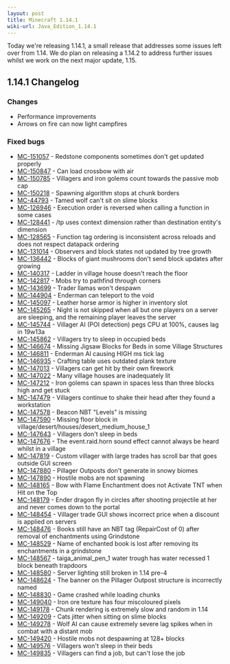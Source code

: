 ```yaml
---
layout: post
title: Minecraft 1.14.1
wiki-url: Java_Edition_1.14.1
---
```


Today we're releasing 1.14.1, a small release that addresses some issues left over from 1.14.
We do plan on releasing a 1.14.2 to address further issues whilst we work on the next major update, 1.15.

## 1.14.1 Changelog

### Changes

- Performance improvements
- Arrows on fire can now light campfires

### Fixed bugs

- [MC-151057](https://bugs.mojang.com/browse/MC-151057) - Redstone components sometimes don't get updated properly
- [MC-150847](https://bugs.mojang.com/browse/MC-150847) - Can load crossbow with air
- [MC-150785](https://bugs.mojang.com/browse/MC-150785) - Villagers and iron golems count towards the passive mob cap
- [MC-150218](https://bugs.mojang.com/browse/MC-150218) - Spawning algorithm stops at chunk borders
- [MC-44793](https://bugs.mojang.com/browse/MC-44793) - Tamed wolf can't sit on slime blocks
- [MC-126946](https://bugs.mojang.com/browse/MC-126946) - Execution order is reversed when calling a function in some cases
- [MC-128441](https://bugs.mojang.com/browse/MC-128441) - /tp uses context dimension rather than destination entity's dimension
- [MC-128565](https://bugs.mojang.com/browse/MC-128565) - Function tag ordering is inconsistent across reloads and does not respect datapack ordering
- [MC-131014](https://bugs.mojang.com/browse/MC-131014) - Observers and block states not updated by tree growth
- [MC-136442](https://bugs.mojang.com/browse/MC-136442) - Blocks of giant mushrooms don't send block updates after growing
- [MC-140317](https://bugs.mojang.com/browse/MC-140317) - Ladder in village house doesn't reach the floor
- [MC-142817](https://bugs.mojang.com/browse/MC-142817) - Mobs try to pathfind through corners
- [MC-143699](https://bugs.mojang.com/browse/MC-143699) - Trader llamas won't despawn
- [MC-144904](https://bugs.mojang.com/browse/MC-144904) - Enderman can teleport to the void
- [MC-145097](https://bugs.mojang.com/browse/MC-145097) - Leather horse armor is higher in inventory slot
- [MC-145265](https://bugs.mojang.com/browse/MC-145265) - Night is not skipped when all but one players on a server are sleeping, and the remaining player leaves the server
- [MC-145744](https://bugs.mojang.com/browse/MC-145744) - Villager AI (POI detection) pegs CPU at 100%, causes lag in 19w13a
- [MC-145862](https://bugs.mojang.com/browse/MC-145862) - Villagers try to sleep in occupied beds
- [MC-146674](https://bugs.mojang.com/browse/MC-146674) - Missing Jigsaw Blocks for Beds in some Village Structures
- [MC-146811](https://bugs.mojang.com/browse/MC-146811) - Enderman AI causing HIGH ms tick lag
- [MC-146935](https://bugs.mojang.com/browse/MC-146935) - Crafting table uses outdated plank texture
- [MC-147013](https://bugs.mojang.com/browse/MC-147013) - Villagers can get hit by their own firework
- [MC-147022](https://bugs.mojang.com/browse/MC-147022) - Many village houses are inadequately lit
- [MC-147212](https://bugs.mojang.com/browse/MC-147212) - Iron golems can spawn in spaces less than three blocks high and get stuck
- [MC-147479](https://bugs.mojang.com/browse/MC-147479) - Villagers continue to shake their head after they found a workstation
- [MC-147578](https://bugs.mojang.com/browse/MC-147578) - Beacon NBT "Levels" is missing
- [MC-147590](https://bugs.mojang.com/browse/MC-147590) - Missing floor block in village/desert/houses/desert_medium_house_1
- [MC-147643](https://bugs.mojang.com/browse/MC-147643) - Villagers don't sleep in beds
- [MC-147676](https://bugs.mojang.com/browse/MC-147676) - The event.raid.horn sound effect cannot always be heard whilst in a village
- [MC-147819](https://bugs.mojang.com/browse/MC-147819) - Custom villager with large trades has scroll bar that goes outside GUI screen
- [MC-147880](https://bugs.mojang.com/browse/MC-147880) - Pillager Outposts don't generate in snowy biomes
- [MC-147890](https://bugs.mojang.com/browse/MC-147890) - Hostile mobs are not spawning
- [MC-148165](https://bugs.mojang.com/browse/MC-148165) - Bow with Flame Enchantment does not Activate TNT when Hit on the Top
- [MC-148179](https://bugs.mojang.com/browse/MC-148179) - Ender dragon fly in circles after shooting projectile at her and never comes down to the portal
- [MC-148454](https://bugs.mojang.com/browse/MC-148454) - Villager trade GUI shows incorrect price when a discount is applied on servers
- [MC-148476](https://bugs.mojang.com/browse/MC-148476) - Books still have an NBT tag (RepairCost of 0) after removal of enchantments using Grindstone
- [MC-148529](https://bugs.mojang.com/browse/MC-148529) - Name of enchanted book is lost after removing its enchantments in a grindstone
- [MC-148567](https://bugs.mojang.com/browse/MC-148567) - taiga_animal_pen_1 water trough has water recessed 1 block beneath trapdoors
- [MC-148580](https://bugs.mojang.com/browse/MC-148580) - Server lighting still broken in 1.14 pre-4
- [MC-148624](https://bugs.mojang.com/browse/MC-148624) - The banner on the Pillager Outpost structure is incorrectly named
- [MC-148830](https://bugs.mojang.com/browse/MC-148830) - Game crashed while loading chunks
- [MC-149040](https://bugs.mojang.com/browse/MC-149040) - Iron ore texture has four miscoloured pixels
- [MC-149178](https://bugs.mojang.com/browse/MC-149178) - Chunk rendering is extremely slow and random in 1.14
- [MC-149209](https://bugs.mojang.com/browse/MC-149209) - Cats jitter when sitting on slime blocks
- [MC-149278](https://bugs.mojang.com/browse/MC-149278) - Wolf AI can cause extremely severe lag spikes when in combat with a distant mob
- [MC-149420](https://bugs.mojang.com/browse/MC-149420) - Hostile mobs not despawning at 128+ blocks
- [MC-149576](https://bugs.mojang.com/browse/MC-149576) - Villagers won't sleep in their beds
- [MC-149835](https://bugs.mojang.com/browse/MC-149835) - Villagers can find a job, but can't lose the job
